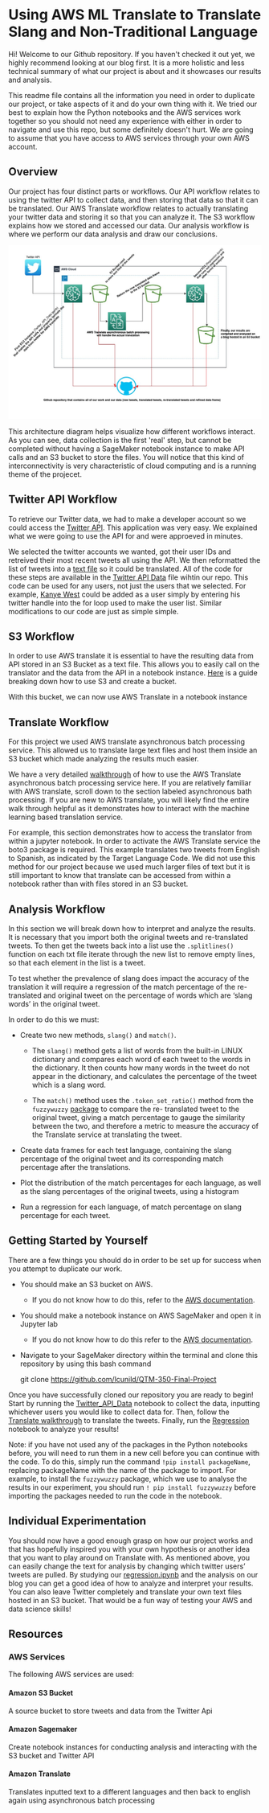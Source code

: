 # Using AWS ML Translate to Translate Slang and Non-Traditional Language
Hi! Welcome to our Github repository. If you haven't checked it out yet, we highly recommend looking at our blog first. It is a more holistic and less technical summary of what our project is about and it showcases our results and analysis. 

This readme file contains all the information you need in order to duplicate our project, or take aspects of it and do your own thing with it. We tried our best to explain how the Python notebooks and the AWS services work together so you should not need any experience with either in order to navigate and use this repo, but some definitely doesn't hurt. We are going to assume that you have access to AWS services through your own AWS account.

## Overview 

Our project has four distinct parts or workflows. Our API workflow relates to using the twitter API to collect data, and then storing that data so that it can be translated. Our AWS Translate workflow relates to actually translating your twitter data and storing it so that you can analyze it. The S3 workflow explains how we stored and accessed our data. Our analysis workflow is where we perform our data analysis and draw our conclusions. 


![Architexture Diagram](https://github.com/lcunild/QTM-350-Final-Project/blob/d158cc946c03de1de535a30bb2c1bbb3a0eb7919/Architecture%20Design%20Diagram.jpg)

This architecture diagram helps visualize how different workflows interact. As you can see, data collection is the first 'real' step, but cannot be completed without having a SageMaker notebook instance to make API calls and an S3 bucket to store the files. You will notice that this kind of interconnectivity is very characteristic of cloud computing and is a running theme of the projecet. 

## Twitter API Workflow 

To retrieve our Twitter data, we had to make a developer account so we could access the [Twitter API](https://developer.twitter.com/en/docs/twitter-api). This application was very easy. We explained what we were going to use the API for and were approeved in minutes.

We selected the twitter accounts we wanted, got their user IDs and retreived their most recent tweets all using the API. We then reformatted the list of tweets into a [text file](https://github.com/lcunild/QTM-350-Final-Project/blob/main/Data/TwitterData.txt) so it could be translated. All of the code for these steps are available in the [Twitter API Data](https://github.com/lcunild/QTM-350-Final-Project/blob/main/Data/Twitter_API_Data.ipynb) file wihtin our repo. This code can be used for any users, not just the users that we selected. For example, [Kanye West](https://twitter.com/kanyewest) could be added as a user simply by entering his twitter handle into the for loop used to make the user list. Similar modifications to our code are just as simple simple.

## S3 Workflow

In order to use AWS translate it is essential to have the resulting data from API stored in an S3 Bucket as a text file. This allows you to easily call on the translator and the data from the API in a notebook instance. [Here](https://docs.aws.amazon.com/AmazonS3/latest/userguide/create-bucket-overview.html) is a guide breaking down how to use S3 and create a bucket.

With this bucket, we can now use AWS Translate in a notebook instance 

## Translate Workflow 

For this project we used AWS translate asynchronous batch processing service. This allowed us to translate large text files and host them inside an S3 bucket which made analyzing the results much easier.

 We have a very detailed [walkthrough](https://qtm350twitterproject.s3.amazonaws.com/TranslateWalkthrough/FinalProjectTranslateWalkthrough.html) of how to use the AWS Translate asynchronous batch processing service here. If you are relatively familiar with AWS translate, scroll down to the section labeled asynchronous bath processing. If you are new to AWS translate, you will likely find the entire walk through helpful as it demonstrates how to interact with the machine learning based translation service. 	

For example, this section demonstrates how to access the translator from within a jupyter notebook. In order to activate the AWS Translate service the boto3 package is required. This example translates two tweets from English to Spanish, as indicated by the Target Language Code. We did not use this method for our project because we used much larger files of text but it is still important to know that translate can be accessed from within a notebook rather than with files stored in an S3 bucket.



## Analysis Workflow
In this section we will break down how to interpret and analyze the results. It is necessary that you
import both the original tweets and re-translated tweets. To then get the tweets back into a list use the `.splitlines()` function on each txt file iterate through the new list to remove empty lines, so that each element in the list is a tweet.
 
To test whether the prevalence of slang does impact the accuracy of the translation it will require a regression of the match percentage of the re-translated and original tweet on the percentage of words which are ‘slang words’ in the original tweet. 

In order to do this we must:

* Create two new methods, `slang()` and `match()`. 

	* The `slang()` method gets a list of words from the built-in LINUX dictionary and compares each word of each tweet to the words in the dictionary. It then 	      counts how many words in the tweet do not appear in the dictionary, and calculates the percentage of the tweet which is a slang word.
	
	* The `match()` method uses the `.token_set_ratio()` method from the `fuzzywuzzy` [package](https://github.com/seatgeek/fuzzywuzzy) to compare the re-		  translated tweet to the original tweet, giving a match percentage to gauge the similarity between the two, and therefore a metric to measure the accuracy 	      of the Translate service at translating the tweet. 

* Create data frames for each test language, containing the slang percentage of the original tweet and its corresponding match percentage after the translations. 
* Plot the distribution of the match percentages for each language, as well as the slang percentages of the original tweets, using a histogram
* Run a regression for each language, of match percentage on slang percentage for each tweet.



## Getting Started by Yourself 
There are a few things you should do in order to be set up for success when you attempt to duplicate our work.
* You should make an S3 bucket on AWS.
	* If you do not know how to do this, refer to the [AWS documentation](https://docs.aws.amazon.com/AmazonS3/latest/userguide/create-bucket-overview.html).
* You should make a notebook instance on AWS SageMaker and open it in Jupyter lab
	* If you do not know how to do this refer to the [AWS documentation](https://docs.aws.amazon.com/sagemaker/latest/dg/howitworks-create-ws.html).
* Navigate to your SageMaker directory within the terminal and clone this repository by using this bash command

	git clone https://github.com/lcunild/QTM-350-Final-Project

Once you have successfully cloned our repository you are ready to begin! Start by running the [Twitter_API_Data](https://github.com/lcunild/QTM-350-Final-Project/blob/main/Data/Twitter_API_Data.ipynb) notebook to collect the data, inputting whichever users you would like to collect data for. Then, follow the [Translate walkthrough](https://qtm350twitterproject.s3.amazonaws.com/TranslateWalkthrough/FinalProjectTranslateWalkthrough.html) to translate the tweets. Finally, run the [Regression](https://github.com/lcunild/QTM-350-Final-Project/blob/main/Data/Regression.ipynb) notebook to analyze your results!

Note: if you have not used any of the packages in the Python notebooks before, you will need to run them in a new cell before you can continue with the code. To do this, simply run the command `!pip install packageName`, replacing packageName with the name of the package to import. For example, to install the `fuzzywuzzy` package, which we use to analyse the results in our experiment, you should run `! pip install fuzzywuzzy` before importing the packages needed to run the code in the notebook.

## Individual Experimentation

You should now have a good enough grasp on how our project works and that has hopefully inspired you with your own hypothesis or another idea that you want to play around on Translate with. As mentioned above, you can easily change the text for analysis by changing which twitter users’ tweets are pulled. By studying our [regression.ipynb](https://github.com/lcunild/QTM-350-Final-Project/blob/main/Data/Regression.ipynb) and the analysis on our blog you can get a good idea of how to analyze and interpret your results.
You can also leave Twitter completely and translate your own text files hosted in an S3 bucket. That would be a fun way of testing your AWS and data science skills!

## Resources

### AWS Services

The following AWS services are used:

#### Amazon S3 Bucket

A source bucket to store tweets and data from the Twitter Api

#### Amazon Sagemaker

Create notebook instances for conducting analysis and interacting with the S3 bucket and Twitter API

#### Amazon Translate

Translates inputted text to a different languages and then back to english again using asynchronous batch processing






